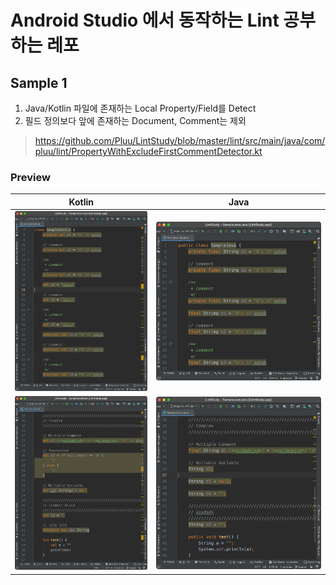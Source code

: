 # Android Studio 에서 동작하는 Lint 공부하는 레포

## Sample 1

1. Java/Kotlin 파일에 존재하는 Local Property/Field를 Detect
2. 필드 정의보다 앞에 존재하는 Document, Comment는 제외

> https://github.com/Pluu/LintStudy/blob/master/lint/src/main/java/com/pluu/lint/PropertyWithExcludeFirstCommentDetector.kt

### Preview

|               Kotlin                |               Java                |
| :---------------------------------: | :-------------------------------: |
| <img src="arts/efc_kotlin_1.png" /> | <img src="arts/efc_java_1.png" /> |
| <img src="arts/efc_kotlin_2.png" /> | <img src="arts/efc_java_2.png" /> |

